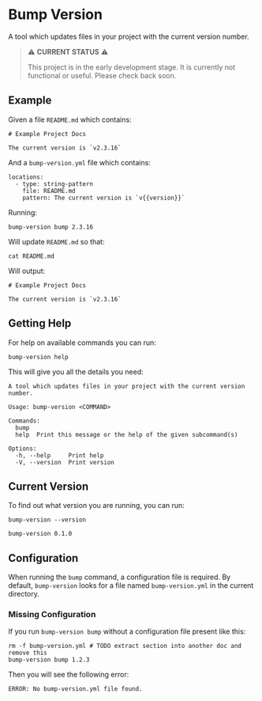 # Bump Version

A tool which updates files in your project with the current version number.

> ⚠️ **CURRENT STATUS** ⚠️
>
> This project is in the early development stage. It is currently not functional or useful.
> Please check back soon.

## Example

Given a file `README.md` which contains:

```text, file(path="README.md")
# Example Project Docs

The current version is `v2.3.16`
```

And a `bump-version.yml` file which contains:

```yaml, file(path="bump-version.yml")
locations:
  - type: string-pattern
    file: README.md
    pattern: The current version is `v{{version}}`
```

Running:

```shell, script(expected_exit_code=0)
bump-version bump 2.3.16
```

Will update `README.md` so that:

```shell, script()
cat README.md
```

Will output:

```text, verify()
# Example Project Docs

The current version is `v2.3.16`
```

## Getting Help

For help on available commands you can run:

```shell, script()
bump-version help
```

This will give you all the details you need:

```text, verify()
A tool which updates files in your project with the current version number.

Usage: bump-version <COMMAND>

Commands:
  bump  
  help  Print this message or the help of the given subcommand(s)

Options:
  -h, --help     Print help
  -V, --version  Print version
```

## Current Version

To find out what version you are running, you can run:
```shell, script()
bump-version --version
```

```text, verify()
bump-version 0.1.0
```

## Configuration

When running the `bump` command, a configuration file is required.
By default, `bump-version` looks for a file named `bump-version.yml` in the current directory.

### Missing Configuration

If you run `bump-version bump` without a configuration file present like this:

```shell, script(expected_exit_code=1)
rm -f bump-version.yml # TODO extract section into another doc and remove this
bump-version bump 1.2.3
```

Then you will see the following error:

```text, verify(stream=stderr)
ERROR: No bump-version.yml file found.
```
